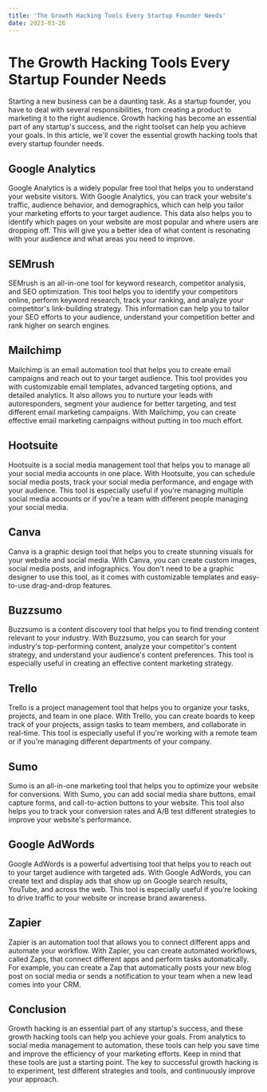 ```yaml
---
title: 'The Growth Hacking Tools Every Startup Founder Needs'
date: 2023-03-26
---
```


# The Growth Hacking Tools Every Startup Founder Needs

Starting a new business can be a daunting task. As a startup founder, you have to deal with several responsibilities, from creating a product to marketing it to the right audience. Growth hacking has become an essential part of any startup's success, and the right toolset can help you achieve your goals. In this article, we'll cover the essential growth hacking tools that every startup founder needs.

## Google Analytics

Google Analytics is a widely popular free tool that helps you to understand your website visitors. With Google Analytics, you can track your website's traffic, audience behavior, and demographics, which can help you tailor your marketing efforts to your target audience. This data also helps you to identify which pages on your website are most popular and where users are dropping off. This will give you a better idea of what content is resonating with your audience and what areas you need to improve.

## SEMrush

SEMrush is an all-in-one tool for keyword research, competitor analysis, and SEO optimization. This tool helps you to identify your competitors online, perform keyword research, track your ranking, and analyze your competitor's link-building strategy. This information can help you to tailor your SEO efforts to your audience, understand your competition better and rank higher on search engines.

## Mailchimp

Mailchimp is an email automation tool that helps you to create email campaigns and reach out to your target audience. This tool provides you with customizable email templates, advanced targeting options, and detailed analytics. It also allows you to nurture your leads with autoresponders, segment your audience for better targeting, and test different email marketing campaigns. With Mailchimp, you can create effective email marketing campaigns without putting in too much effort.

## Hootsuite

Hootsuite is a social media management tool that helps you to manage all your social media accounts in one place. With Hootsuite, you can schedule social media posts, track your social media performance, and engage with your audience. This tool is especially useful if you're managing multiple social media accounts or if you're a team with different people managing your social media.

## Canva

Canva is a graphic design tool that helps you to create stunning visuals for your website and social media. With Canva, you can create custom images, social media posts, and infographics. You don't need to be a graphic designer to use this tool, as it comes with customizable templates and easy-to-use drag-and-drop features.

## Buzzsumo

Buzzsumo is a content discovery tool that helps you to find trending content relevant to your industry. With Buzzsumo, you can search for your industry's top-performing content, analyze your competitor's content strategy, and understand your audience's content preferences. This tool is especially useful in creating an effective content marketing strategy.

## Trello

Trello is a project management tool that helps you to organize your tasks, projects, and team in one place. With Trello, you can create boards to keep track of your projects, assign tasks to team members, and collaborate in real-time. This tool is especially useful if you're working with a remote team or if you're managing different departments of your company.

## Sumo

Sumo is an all-in-one marketing tool that helps you to optimize your website for conversions. With Sumo, you can add social media share buttons, email capture forms, and call-to-action buttons to your website. This tool also helps you to track your conversion rates and A/B test different strategies to improve your website's performance.

## Google AdWords

Google AdWords is a powerful advertising tool that helps you to reach out to your target audience with targeted ads. With Google AdWords, you can create text and display ads that show up on Google search results, YouTube, and across the web. This tool is especially useful if you're looking to drive traffic to your website or increase brand awareness.

## Zapier

Zapier is an automation tool that allows you to connect different apps and automate your workflow. With Zapier, you can create automated workflows, called Zaps, that connect different apps and perform tasks automatically. For example, you can create a Zap that automatically posts your new blog post on social media or sends a notification to your team when a new lead comes into your CRM.

## Conclusion

Growth hacking is an essential part of any startup's success, and these growth hacking tools can help you achieve your goals. From analytics to social media management to automation, these tools can help you save time and improve the efficiency of your marketing efforts. Keep in mind that these tools are just a starting point. The key to successful growth hacking is to experiment, test different strategies and tools, and continuously improve your approach.
